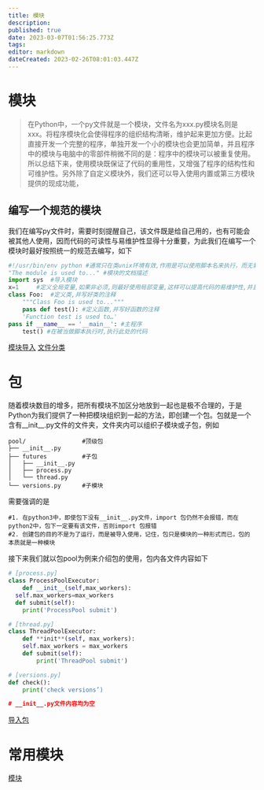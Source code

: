 ```yaml
---
title: 模块
description: 
published: true
date: 2023-03-07T01:56:25.773Z
tags: 
editor: markdown
dateCreated: 2023-02-26T08:01:03.447Z
---
```


# 模块
> 在Python中，一个py文件就是一个模块，文件名为xxx.py模块名则是xxx。将程序模块化会使得程序的组织结构清晰，维护起来更加方便。比起直接开发一个完整的程序，单独开发一个小的模块也会更加简单，并且程序中的模块与电脑中的零部件稍微不同的是：程序中的模块可以被重复使用。所以总结下来，使用模块既保证了代码的重用性，又增强了程序的结构性和可维护性。另外除了自定义模块外，我们还可以导入使用内置或第三方模块提供的现成功能，

## 编写一个规范的模块

我们在编写py文件时，需要时刻提醒自己，该文件既是给自己用的，也有可能会被其他人使用，因而代码的可读性与易维护性显得十分重要，为此我们在编写一个模块时最好按照统一的规范去编写，如下

```python
#!/usr/bin/env python #通常只在类unix环境有效,作用是可以使用脚本名来执行，而无需直接调用解释器。 
"The module is used to..." #模块的文档描述 
import sys 	#导入模块 
x=1		#定义全局变量,如果非必须,则最好使用局部变量,这样可以提高代码的易维护性,并且可以节省内存提高性能 
class Foo:	#定义类,并写好类的注释     
	"""Class Foo is used to..."""  
	pass def test(): #定义函数,并写好函数的注释     
  	'Function test is used to…'     
pass if __name__ == '__main__': #主程序     
	test() #在被当做脚本执行时,执行此处的代码
```


[模块导入](/backend/model_python/模块导入)
‍[文件分类](/backend/model_python/文件分类)



# 包

随着模块数目的增多，把所有模块不加区分地放到一起也是极不合理的，于是Python为我们提供了一种把模块组织到一起的方法，即创建一个包。包就是一个含有__init__.py文件的文件夹，文件夹内可以组织子模块或子包，例如

```shell
pool/                #顶级包 
├── __init__.py      
├── futures          #子包 
│   ├── __init__.py 
│   ├── process.py 
│   └── thread.py 
└── versions.py      #子模块
```

需要强调的是

```
#1. 在python3中，即使包下没有__init__.py文件，import 包仍然不会报错，而在python2中，包下一定要有该文件，否则import 包报错 
#2. 创建包的目的不是为了运行，而是被导入使用，记住，包只是模块的一种形式而已，包的本质就是一种模块
```

接下来我们就以包pool为例来介绍包的使用，包内各文件内容如下

```python
# [process.py]
class ProcessPoolExecutor: 
	def __init__(self,max_workers): 
  self.max_workers=max_workers 
  def submit(self): 
  	print('ProcessPool submit')

# [thread.py]
class ThreadPoolExecutor: 
	def **init**(self, max_workers): 
  	self.max_workers = max_workers 
    def submit(self): 
    	print('ThreadPool submit')

# [versions.py]
def check(): 
	print('check versions’)

# __init__.py文件内容均为空
```
[导入包](/backend/model_python/导入包)

# 常用模块
[模块](/backend/model_python/模块)